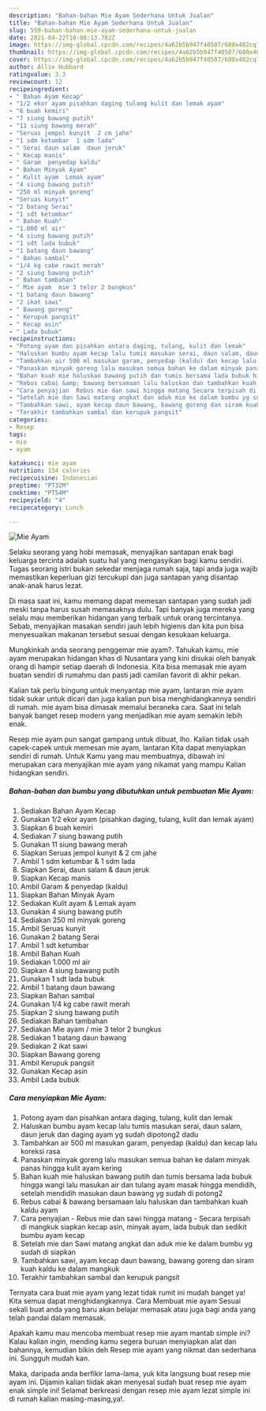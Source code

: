```yaml
---
description: "Bahan-bahan Mie Ayam Sederhana Untuk Jualan"
title: "Bahan-bahan Mie Ayam Sederhana Untuk Jualan"
slug: 559-bahan-bahan-mie-ayam-sederhana-untuk-jualan
date: 2021-04-22T10:08:13.782Z
image: https://img-global.cpcdn.com/recipes/4a62b5b947f40507/680x482cq70/mie-ayam-foto-resep-utama.jpg
thumbnail: https://img-global.cpcdn.com/recipes/4a62b5b947f40507/680x482cq70/mie-ayam-foto-resep-utama.jpg
cover: https://img-global.cpcdn.com/recipes/4a62b5b947f40507/680x482cq70/mie-ayam-foto-resep-utama.jpg
author: Allie Hubbard
ratingvalue: 3.3
reviewcount: 12
recipeingredient:
- " Bahan Ayam Kecap"
- "1/2 ekor ayam pisahkan daging tulang kulit dan lemak ayam"
- "6 buah kemiri"
- "7 siung bawang putih"
- "11 siung bawang merah"
- "Seruas jempol kunyit  2 cm jahe"
- "1 sdm ketumbar  1 sdm lada"
- " Serai daun salam  daun jeruk"
- " Kecap manis"
- " Garam  penyedap kaldu"
- " Bahan Minyak Ayam"
- " Kulit ayam  Lemak ayam"
- "4 siung bawang putih"
- "250 ml minyak goreng"
- "Seruas kunyit"
- "2 batang Serai"
- "1 sdt ketumbar"
- " Bahan Kuah"
- "1.000 ml air"
- "4 siung bawang putih"
- "1 sdt lada bubuk"
- "1 batang daun bawang"
- " Bahan sambal"
- "1/4 kg cabe rawit merah"
- "2 siung bawang putih"
- " Bahan tambahan"
- " Mie ayam  mie 3 telor 2 bungkus"
- "1 batang daun bawang"
- "2 ikat sawi"
- " Bawang goreng"
- " Kerupuk pangsit"
- " Kecap asin"
- " Lada bubuk"
recipeinstructions:
- "Potong ayam dan pisahkan antara daging, tulang, kulit dan lemak"
- "Haluskan bumbu ayam kecap lalu tumis masukan serai, daun salam, daun jeruk dan daging ayam yg sudah dipotong2 dadu"
- "Tambahkan air 500 ml masukan garam, penyedap (kaldu) dan kecap lalu koreksi rasa"
- "Panaskan minyak goreng lalu masukan semua bahan ke dalam minyak panas hingga kulit ayam kering"
- "Bahan kuah mie haluskan bawang putih dan tumis bersama lada bubuk hingga wangi lalu masukan air dan tulang ayam masak hingga mendidih, setelah mendidih masukan daun bawang yg sudah di potong2"
- "Rebus cabai &amp; bawang bersamaan lalu haluskan dan tambahkan kuah kaldu ayam"
- "Cara penyajian  Rebus mie dan sawi hingga matang Secara terpisah di mangkuk siapkan kecap asin, minyak ayam, lada bubuk dan sedikit bumbu ayam kecap"
- "Setelah mie dan Sawi matang angkat dan aduk mie ke dalam bumbu yg sudah di siapkan"
- "Tambahkan sawi, ayam kecap daun bawang, bawang goreng dan siram kuah kaldu ke dalam mangkuk"
- "Terakhir tambahkan sambal dan kerupuk pangsit"
categories:
- Resep
tags:
- mie
- ayam

katakunci: mie ayam 
nutrition: 154 calories
recipecuisine: Indonesian
preptime: "PT32M"
cooktime: "PT54M"
recipeyield: "4"
recipecategory: Lunch

---
```



![Mie Ayam](https://img-global.cpcdn.com/recipes/4a62b5b947f40507/680x482cq70/mie-ayam-foto-resep-utama.jpg)

Selaku seorang yang hobi memasak, menyajikan santapan enak bagi keluarga tercinta adalah suatu hal yang mengasyikan bagi kamu sendiri. Tugas seorang istri bukan sekedar menjaga rumah saja, tapi anda juga wajib memastikan keperluan gizi tercukupi dan juga santapan yang disantap anak-anak harus lezat.

Di masa  saat ini, kamu memang dapat memesan santapan yang sudah jadi meski tanpa harus susah memasaknya dulu. Tapi banyak juga mereka yang selalu mau memberikan hidangan yang terbaik untuk orang tercintanya. Sebab, menyajikan masakan sendiri jauh lebih higienis dan kita pun bisa menyesuaikan makanan tersebut sesuai dengan kesukaan keluarga. 



Mungkinkah anda seorang penggemar mie ayam?. Tahukah kamu, mie ayam merupakan hidangan khas di Nusantara yang kini disukai oleh banyak orang di hampir setiap daerah di Indonesia. Kita bisa memasak mie ayam buatan sendiri di rumahmu dan pasti jadi camilan favorit di akhir pekan.

Kalian tak perlu bingung untuk menyantap mie ayam, lantaran mie ayam tidak sukar untuk dicari dan juga kalian pun bisa menghidangkannya sendiri di rumah. mie ayam bisa dimasak memalui beraneka cara. Saat ini telah banyak banget resep modern yang menjadikan mie ayam semakin lebih enak.

Resep mie ayam pun sangat gampang untuk dibuat, lho. Kalian tidak usah capek-capek untuk memesan mie ayam, lantaran Kita dapat menyiapkan sendiri di rumah. Untuk Kamu yang mau membuatnya, dibawah ini merupakan cara menyajikan mie ayam yang nikamat yang mampu Kalian hidangkan sendiri.

<!--inarticleads1-->

##### Bahan-bahan dan bumbu yang dibutuhkan untuk pembuatan Mie Ayam:

1. Sediakan  Bahan Ayam Kecap
1. Gunakan 1/2 ekor ayam (pisahkan daging, tulang, kulit dan lemak ayam)
1. Siapkan 6 buah kemiri
1. Sediakan 7 siung bawang putih
1. Gunakan 11 siung bawang merah
1. Siapkan Seruas jempol kunyit &amp; 2 cm jahe
1. Ambil 1 sdm ketumbar &amp; 1 sdm lada
1. Siapkan  Serai, daun salam &amp; daun jeruk
1. Siapkan  Kecap manis
1. Ambil  Garam &amp; penyedap (kaldu)
1. Siapkan  Bahan Minyak Ayam
1. Sediakan  Kulit ayam &amp; Lemak ayam
1. Gunakan 4 siung bawang putih
1. Sediakan 250 ml minyak goreng
1. Ambil Seruas kunyit
1. Gunakan 2 batang Serai
1. Ambil 1 sdt ketumbar
1. Ambil  Bahan Kuah
1. Sediakan 1.000 ml air
1. Siapkan 4 siung bawang putih
1. Gunakan 1 sdt lada bubuk
1. Ambil 1 batang daun bawang
1. Siapkan  Bahan sambal
1. Gunakan 1/4 kg cabe rawit merah
1. Siapkan 2 siung bawang putih
1. Sediakan  Bahan tambahan
1. Sediakan  Mie ayam / mie 3 telor 2 bungkus
1. Sediakan 1 batang daun bawang
1. Sediakan 2 ikat sawi
1. Siapkan  Bawang goreng
1. Ambil  Kerupuk pangsit
1. Gunakan  Kecap asin
1. Ambil  Lada bubuk




<!--inarticleads2-->

##### Cara menyiapkan Mie Ayam:

1. Potong ayam dan pisahkan antara daging, tulang, kulit dan lemak
1. Haluskan bumbu ayam kecap lalu tumis masukan serai, daun salam, daun jeruk dan daging ayam yg sudah dipotong2 dadu
1. Tambahkan air 500 ml masukan garam, penyedap (kaldu) dan kecap lalu koreksi rasa
1. Panaskan minyak goreng lalu masukan semua bahan ke dalam minyak panas hingga kulit ayam kering
1. Bahan kuah mie haluskan bawang putih dan tumis bersama lada bubuk hingga wangi lalu masukan air dan tulang ayam masak hingga mendidih, setelah mendidih masukan daun bawang yg sudah di potong2
1. Rebus cabai &amp; bawang bersamaan lalu haluskan dan tambahkan kuah kaldu ayam
1. Cara penyajian  - Rebus mie dan sawi hingga matang - Secara terpisah di mangkuk siapkan kecap asin, minyak ayam, lada bubuk dan sedikit bumbu ayam kecap
1. Setelah mie dan Sawi matang angkat dan aduk mie ke dalam bumbu yg sudah di siapkan
1. Tambahkan sawi, ayam kecap daun bawang, bawang goreng dan siram kuah kaldu ke dalam mangkuk
1. Terakhir tambahkan sambal dan kerupuk pangsit




Ternyata cara buat mie ayam yang lezat tidak rumit ini mudah banget ya! Kita semua dapat menghidangkannya. Cara Membuat mie ayam Sesuai sekali buat anda yang baru akan belajar memasak atau juga bagi anda yang telah pandai dalam memasak.

Apakah kamu mau mencoba membuat resep mie ayam mantab simple ini? Kalau kalian ingin, mending kamu segera buruan menyiapkan alat dan bahannya, kemudian bikin deh Resep mie ayam yang nikmat dan sederhana ini. Sungguh mudah kan. 

Maka, daripada anda berfikir lama-lama, yuk kita langsung buat resep mie ayam ini. Dijamin kalian tiidak akan menyesal sudah buat resep mie ayam enak simple ini! Selamat berkreasi dengan resep mie ayam lezat simple ini di rumah kalian masing-masing,ya!.

